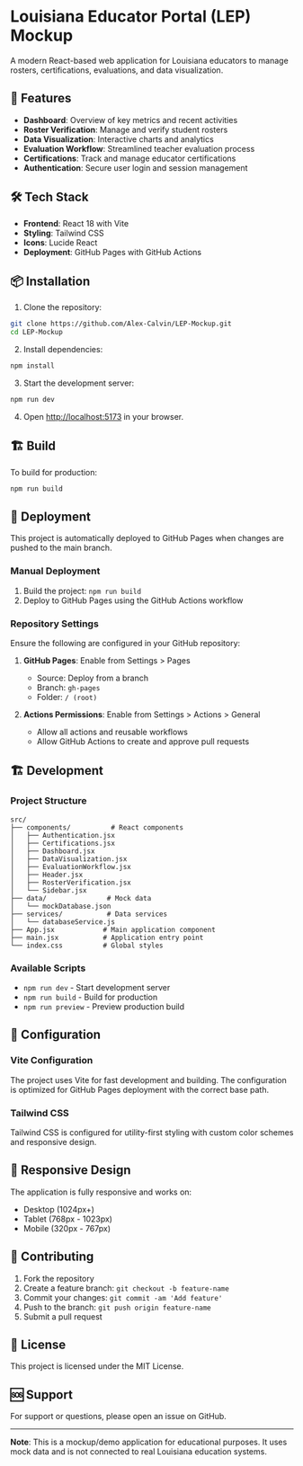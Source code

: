 # Louisiana Educator Portal (LEP) Mockup

A modern React-based web application for Louisiana educators to manage rosters, certifications, evaluations, and data visualization.

## 🚀 Features

- **Dashboard**: Overview of key metrics and recent activities
- **Roster Verification**: Manage and verify student rosters
- **Data Visualization**: Interactive charts and analytics
- **Evaluation Workflow**: Streamlined teacher evaluation process
- **Certifications**: Track and manage educator certifications
- **Authentication**: Secure user login and session management

## 🛠️ Tech Stack

- **Frontend**: React 18 with Vite
- **Styling**: Tailwind CSS
- **Icons**: Lucide React
- **Deployment**: GitHub Pages with GitHub Actions

## 📦 Installation

1. Clone the repository:
```bash
git clone https://github.com/Alex-Calvin/LEP-Mockup.git
cd LEP-Mockup
```

2. Install dependencies:
```bash
npm install
```

3. Start the development server:
```bash
npm run dev
```

4. Open [http://localhost:5173](http://localhost:5173) in your browser.

## 🏗️ Build

To build for production:
```bash
npm run build
```

## 🚀 Deployment

This project is automatically deployed to GitHub Pages when changes are pushed to the main branch.

### Manual Deployment

1. Build the project: `npm run build`
2. Deploy to GitHub Pages using the GitHub Actions workflow

### Repository Settings

Ensure the following are configured in your GitHub repository:

1. **GitHub Pages**: Enable from Settings > Pages
   - Source: Deploy from a branch
   - Branch: `gh-pages`
   - Folder: `/ (root)`

2. **Actions Permissions**: Enable from Settings > Actions > General
   - Allow all actions and reusable workflows
   - Allow GitHub Actions to create and approve pull requests

## 🏗️ Development

### Project Structure

```
src/
├── components/          # React components
│   ├── Authentication.jsx
│   ├── Certifications.jsx
│   ├── Dashboard.jsx
│   ├── DataVisualization.jsx
│   ├── EvaluationWorkflow.jsx
│   ├── Header.jsx
│   ├── RosterVerification.jsx
│   └── Sidebar.jsx
├── data/               # Mock data
│   └── mockDatabase.json
├── services/           # Data services
│   └── databaseService.js
├── App.jsx            # Main application component
├── main.jsx           # Application entry point
└── index.css          # Global styles
```

### Available Scripts

- `npm run dev` - Start development server
- `npm run build` - Build for production
- `npm run preview` - Preview production build

## 🔧 Configuration

### Vite Configuration

The project uses Vite for fast development and building. The configuration is optimized for GitHub Pages deployment with the correct base path.

### Tailwind CSS

Tailwind CSS is configured for utility-first styling with custom color schemes and responsive design.

## 📱 Responsive Design

The application is fully responsive and works on:
- Desktop (1024px+)
- Tablet (768px - 1023px)
- Mobile (320px - 767px)

## 🤝 Contributing

1. Fork the repository
2. Create a feature branch: `git checkout -b feature-name`
3. Commit your changes: `git commit -am 'Add feature'`
4. Push to the branch: `git push origin feature-name`
5. Submit a pull request

## 📄 License

This project is licensed under the MIT License.

## 🆘 Support

For support or questions, please open an issue on GitHub.

---

**Note**: This is a mockup/demo application for educational purposes. It uses mock data and is not connected to real Louisiana education systems. 